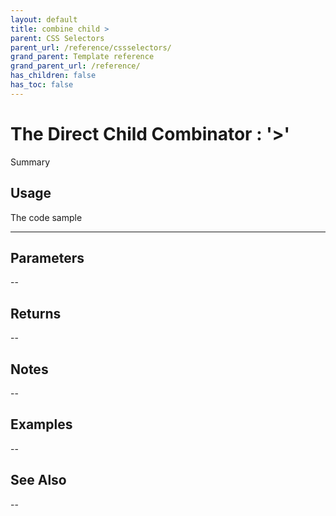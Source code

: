 ```yaml
---
layout: default
title: combine child >
parent: CSS Selectors
parent_url: /reference/cssselectors/
grand_parent: Template reference
grand_parent_url: /reference/
has_children: false
has_toc: false
---
```


# The Direct Child Combinator : '>'

Summary

## Usage

 The code sample

---

## Parameters

--

## Returns 

--

## Notes


-- 

## Examples


--


## See Also


--

